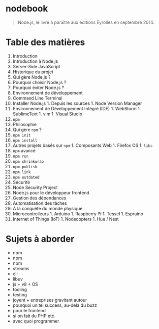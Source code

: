 # nodebook

> Node.js, le livre à paraître aux éditions Eyrolles en septembre 2014.

# Table des matières

1. Introduction
1. Introduction à Node.js
  1. Server-Side JavaScript
  1. Historique du projet
  1. Qui gère Node.js ? 
  1. Pourquoi choisir Node.js ?
  1. Pourquoi éviter Node.js ?
1. Environnement de développement
  1. Command Line Terminal
  1. Installer Node.js
    1. Depuis les sources
    1. Node Version Manager
  1. Environnement de Développement Intégré (IDE)
    1. WebStorm
    1. SublimeText
    1. vim
    1. Visual Studio
1. `npm`
  1. Philosophie
  1. Qui gère `npm` ?
  1. `npm init`
  1. `npm install`
  1. Autres projets basés sur `npm`
    1. Composants Web
    1. Firefox OS
    1. `libc`
1. `npm` avancé
  1. `npm run`
  1. `npm shrinkwrap`
  1. `npm publish`
  1. `npm link`
  1. `npm outdated`
1. Sécurité
  1. Node Security Project 
1. Node.js pour le développeur frontend
  1. Gestion des dépendances
  1. Automatisation des tâches
1. À la conquête du monde physique
  1. Microcontrolleurs
    1. Arduino
    1. Raspberry Pi
    1. Tessel
    1. Espruino
  1. Internet of Things (IoT)
    1. Nodecopters
    1. Hue / Nest


# Sujets à aborder

- npm
- npm
- npm
- streams
- cli
- libuv
- js + v8 + OS
- tooling
- testing
- joyent + entreprises gravitant autour
- pourquoi un tel success, au-dela du buzz
- pour le frontend
- si on fait du PHP etc.
- avec quoi programmer
